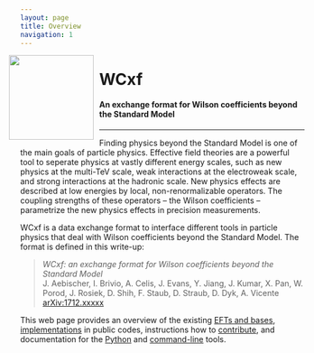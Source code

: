 ```yaml
---
layout: page
title: Overview
navigation: 1
---
```


<div style="display:inline-block; float:left; margin-left:-20px; margin-right:10px">
<img src="/images/logo.svg" width="150px">
</div>

# WCxf

#### An exchange format for Wilson coefficients beyond the Standard Model

---

Finding physics beyond the Standard Model is one of the main goals of particle physics. Effective field theories are a powerful tool to seperate physics at vastly different energy scales, such as new physics at the multi-TeV scale, weak interactions at the electroweak scale, and strong interactions at the hadronic scale. New physics effects are described at low energies by local, non-renormalizable operators. The coupling strengths of these operators – the Wilson coefficients – parametrize the new physics effects in precision measurements.

WCxf is a data exchange format to interface different tools in particle physics that deal with Wilson coefficients beyond the Standard Model. The format is defined in this write-up:

> *WCxf: an exchange format for Wilson coefficients beyond the Standard Model*  
> J. Aebischer, I. Brivio, A. Celis, J. Evans, Y. Jiang, J. Kumar, X. Pan, W. Porod, J. Rosiek, D. Shih, F. Staub, D. Straub, D. Dyk, A. Vicente
> [arXiv:1712.xxxxx](https://arxiv.org/abs/1712.xxxxx)

This web page provides an overview of the existing [EFTs and bases](bases.html), [implementations](codes.html) in public codes, instructions how to [contribute](contribute.html), and documentation for the [Python](python.html) and [command-line](cli.html) tools.

